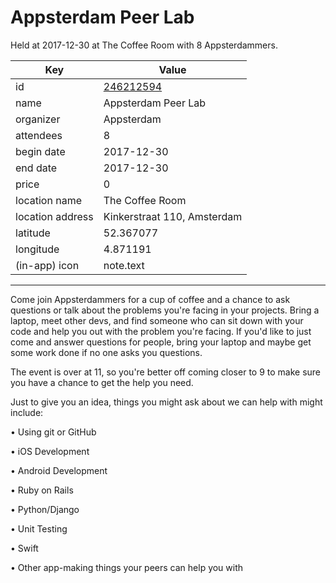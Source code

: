 # Appsterdam Peer Lab
Held at 2017-12-30 at The Coffee Room with 8 Appsterdammers.
        
|Key|Value
|---|---|
|id|[246212594](https://www.meetup.com/appsterdam/events/246212594/)|
|name|Appsterdam Peer Lab|
|organizer|Appsterdam|
|attendees|8|
|begin date|2017-12-30|
|end date|2017-12-30|
|price|0|
|location name|The Coffee Room|
|location address|Kinkerstraat 110, Amsterdam|
|latitude|52.367077|
|longitude|4.871191|
|(in-app) icon|note.text|

---

Come join Appsterdammers for a cup of coffee and a chance to ask questions or talk about the problems you're facing in your projects. Bring a laptop, meet other devs, and find someone who can sit down with your code and help you out with the problem you're facing. If you'd like to just come and answer questions for people, bring your laptop and maybe get some work done if no one asks you questions.

The event is over at 11, so you're better off coming closer to 9 to make sure you have a chance to get the help you need.

Just to give you an idea, things you might ask about we can help with might include:

• Using git or GitHub

• iOS Development

• Android Development

• Ruby on Rails

• Python/Django

• Unit Testing

• Swift

• Other app-making things your peers can help you with



